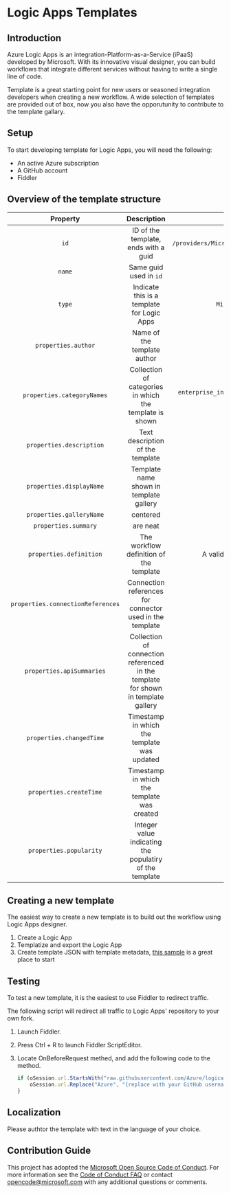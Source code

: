 # Logic Apps Templates

## Introduction
Azure Logic Apps is an integration-Platform-as-a-Service (iPaaS) developed by Microsoft. With its innovative visual designer, you can build workflows that integrate different services without having to write a single line of code.

Template is a great starting point for new users or seasoned integration developers when creating a new workflow. A wide selection of templates are provided out of box, now you also have the opporutunity to contribute to the template gallary.

## Setup
To start developing template for Logic Apps, you will need the following:

* An active Azure subscription
* A GitHub account
* Fiddler

## Overview of the template structure

| Property                          | Description                   | Possible Value  |
|:---------------------------------:|:-----------------------------:|:---------------:|
| `id`                              | ID of the template, ends with a guid | `/providers/Microsoft.Logic/galleries/public/templates/{guid}` |
| `name`                            | Same guid used in `id` | `{guid}` |
| `type`                            | Indicate this is a template for Logic Apps | `Microsoft.Logic/galleries/templates` |
| `properties.author`               | Name of the template author | Any string | `Jane Doe` |
| `properties.categoryNames`        | Collection of categories in which the template is shown | `enterprise_integration`, `general`, `producitivity`, `social`, `sync`,  `schedule` |
| `properties.description`          | Text description of the template | Any string | 
| `properties.displayName`          | Template name shown in template gallery | Any string |
| `properties.galleryName`          | centered | `public` |
| `properties.summary`              | are neat | "" |
| `properties.definition`           | The workflow definition of the template | A valid JSON object representing the workflow |
| `properties.connectionReferences` | Connection references for connector used in the template | |
| `properties.apiSummaries`         | Collection of connection referenced in the template for shown in template gallery ||
| `properties.changedTime`          | Timestamp in which the template was updated ||
| `properties.createTime`           | Timestamp in which the template was created ||
| `properties.popularity`           | Integer value indicating the populatiry of the template ||

## Creating a new template
The easiest way to create a new template is to build out the workflow using Logic Apps designer. 
1. Create a Logic App
2. Templatize and export the Logic App
3. Create template JSON with template metadata, [this sample](sample.json) is a great place to start

## Testing
To test a new template, it is the easiest to use Fiddler to redirect traffic.

The following script will redirect all traffic to Logic Apps' repository to your own fork.

1. Launch Fiddler.
2. Press Ctrl + R to launch Fiddler ScriptEditor.
3. Locate OnBeforeRequest methed, and add the following code to the method.

    ```javascript
    if (oSession.url.StartsWith("raw.githubusercontent.com/Azure/logicapps")) {
        oSession.url.Replace("Azure", "{replace with your GitHub username}");
    }

## Localization
Please authtor the template with text in the language of your choice.

## Contribution Guide
This project has adopted the [Microsoft Open Source Code of Conduct](https://opensource.microsoft.com/codeofconduct/). For more information see the [Code of Conduct FAQ](https://opensource.microsoft.com/codeofconduct/faq/) or contact [opencode@microsoft.com](mailto:opencode@microsoft.com) with any additional questions or comments.
